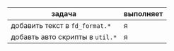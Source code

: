 задача                                 | выполняет
---------------------------------------|---------- 
добавить текст в `fd_format.*`         | я 
добавть авто скрипты в `util.*`        | я
